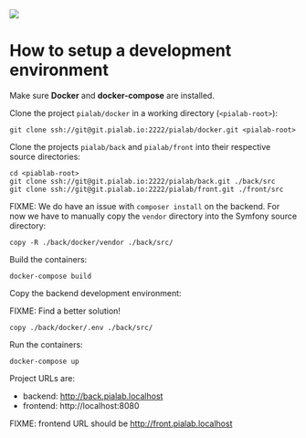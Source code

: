 <img src="https://raw.githubusercontent.com/pia-lab/pialab/master/src/assets/images/pia-lab.png">

# How to setup a development environment

Make sure **Docker** and **docker-compose** are installed.

Clone the project `pialab/docker` in a working directory (`<pialab-root>`):

```
git clone ssh://git@git.pialab.io:2222/pialab/docker.git <pialab-root>
```

Clone the projects `pialab/back` and `pialab/front` into their respective source directories:

```
cd <piablab-root>
git clone ssh://git@git.pialab.io:2222/pialab/back.git ./back/src
git clone ssh://git@git.pialab.io:2222/pialab/front.git ./front/src
```

FIXME: We do have an issue with `composer install` on the backend. For now we have to manually copy the `vendor` directory into the Symfony source directory:
```
copy -R ./back/docker/vendor ./back/src/
```

Build the containers:
```
docker-compose build
```

Copy the backend development environment:

FIXME: Find a better solution!

```
copy ./back/docker/.env ./back/src/
```

Run the containers:
```
docker-compose up
```

Project URLs are:

* backend: http://back.pialab.localhost
* frontend: http://localhost:8080

FIXME: frontend URL should be http://front.pialab.localhost
